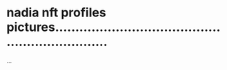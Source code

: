 # nadia nft profiles pictures..................................................................
...
